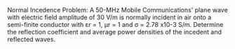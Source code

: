 Normal Incedence Problem: A 50-MHz Mobile Communications' plane wave with electric field amplitude of 30 V/m is normally
incident in air onto a semi-finite conductor with εr = 1, μr = 1 and σ = 2.78 x10-3 S/m. Determine the reflection coefficient and average power densities of the incedent and reflected waves.
